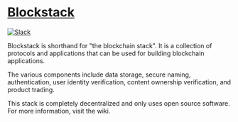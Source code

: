 # [Blockstack](http://blockstack.org)

[![Slack](http://slack.blockstack.org/badge.svg)](http://slack.blockstack.org/)

Blockstack is shorthand for "the blockchain stack". It is a collection of protocols and applications that can be used for building blockchain applications.

The various components include data storage, secure naming, authentication, user identity verification, content ownership verification, and product trading.

This stack is completely decentralized and only uses open source software.
For more information, visit the wiki.
